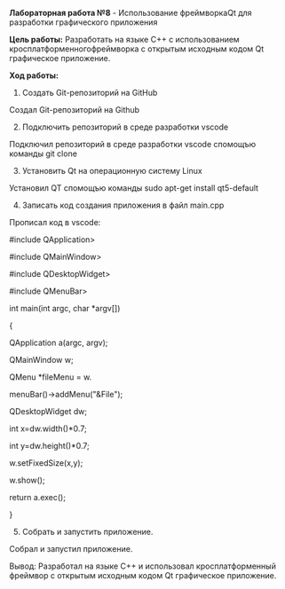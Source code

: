 
**Лабораторная работа №8** -  Использование фреймворкаQt для разработки графического приложения

**Цель работы:** Разработать на языке C++ с использованием кросплатформенногофреймворка с открытым исходным кодом Qt графическое приложение.

**Ход работы:**

1.	Создать Git-репозиторий на GitHub

Создал Git-репозиторий на Github

2.	Подключить репозиторий в среде разработки vscode

Подключил репозиторий в среде разработки vscode спомощъю команды git clone

3.	Установить Qt на операционную систему Linux

Установил   QT спомощъю команды  sudo apt-get install qt5-default

4.	Записать код создания приложения в файл main.cpp

Прописал код в vscode:


#include QApplication>


#include QMainWindow>


#include QDesktopWidget>


#include QMenuBar>

int main(int argc, char *argv[])


{


  QApplication a(argc, argv);


  QMainWindow w;


  QMenu *fileMenu = w.
  
  menuBar()->addMenu("&File");


  QDesktopWidget dw;


  int x=dw.width()*0.7;


  int y=dw.height()*0.7;


  w.setFixedSize(x,y);


  w.show();


  return a.exec();

}

5.	Собрать и запустить приложение.

Собрал и запустил приложение. 
 
Вывод: Разработал на языке C++ и использовал кросплатформенный  фреймвор с открытым исходным кодом Qt графическое приложение.
